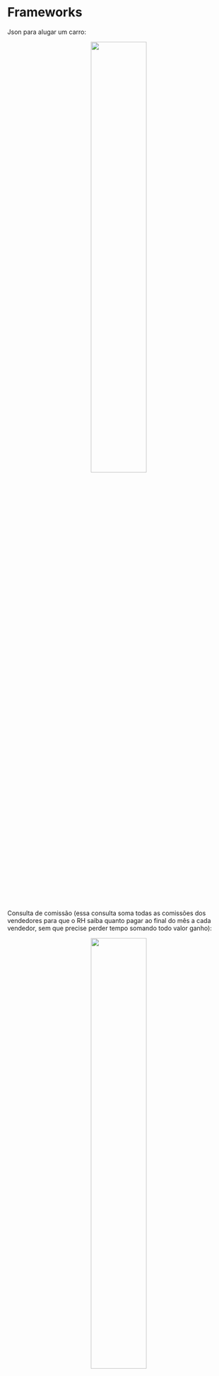 # Frameworks

Json para alugar um carro:
<p align="center">
  <img width="50%" src="https://user-images.githubusercontent.com/54187661/200117389-637816a4-a7a7-4adc-b1c8-8b5b1c242409.png" />
</p>

Consulta de comissão (essa consulta soma todas as comissões dos vendedores para que o RH saiba quanto pagar ao final do mês a cada vendedor, sem que precise perder tempo somando todo valor ganho):

<p align="center">
  <img width="50%" src="https://user-images.githubusercontent.com/54187661/200117421-cd2e84db-cfd1-49b2-8c28-df3cbea3300d.png" />
</p>

Também é possível consultar a comissão de um único vendedor, passando o cpf dele
<p align="center">
  <img width="50%" src="https://user-images.githubusercontent.com/54187661/200117446-f7b2674d-fc4f-4dc4-8b1d-577459d30cf6.png" />
</p>

Apesar de todas essas funcionalidades, a API realiza crud das entidades solicitadas (Carro, vendedor e cliente)

## Coisas que serão implementadas: (serão adicionadas até dia 7/11)**
- ~~Retornar ResponseEntity com códigos semânticos para todas as requisições~~
- Tratar exceções para e exibir erros no front, não exibindo erros de log do backend e impedir o app de quebrar
- Adicionar logical delete para todas as entidades que estão guardadas no banco
- ~~Refatorar o código para seprara melhor services e controllers~~
- BAD REQUEST ao tentar cadastrar algo que já existe no banco

## Para testar você mesmo
Tenha em vista que, por ainda não estar 100% tradado, ao forçar alguma requisição errada, o app vai quebrar!
### Endpoints: 
**Cliente**
- GET: https://alucarcodar.herokuapp.com/clientes
- GET por cpf: https://alucarcodar.herokuapp.com/{cpf}
- Cadastrar: https://alucarcodar.herokuapp.com/clientes/cadastrar
```
{
		"nomeCompleto": "Alfredo dos Santos",
		"cpf": 52514252625,
		"endereco": null,
		"email": "alfredo@gmail.com",
		"celular": 945210120
}
```

- Atualizar: https://alucarcodar.herokuapp.com/clientes/atualizar/{cpf}
```
{
		"nomeCompleto": "Alfredo dos Santos Silva",
		"cpf": 52514252625,
		"endereco": null,
		"email": "alfredo@gmail.com",
		"celular": 945210120
}
```
- Deletar: https://alucarcodar.herokuapp.com/clientes/deletar/{cpf}

**Carro**
- GET: https://alucarcodar.herokuapp.com/carros
- GET por placa: https://alucarcodar.herokuapp.com/carros/{placa} 
- Cadastrar: https://alucarcodar.herokuapp.com/carros/cadastrar
```
{
		"placa": "POM-6585",
		"marca": "Volkswagen",
		"modelo": "Gol",
		"cor": "Branco",
		"ano": 2017,
		"quilometragem": 54200,
		"diaria": 25.5
}
```
- Atualizar: https://alucarcodar.herokuapp.com/carros/atualizar/{placa}
```
{
		"marca": "Volkswagen",
		"modelo": "Gol",
		"cor": "Branco",
		"ano": 2017,
		"quilometragem": 54200,
		"diaria": 100.0
}
```

- Deletar: https://alucarcodar.herokuapp.com/carros/deletar/{placa}

**Vendedor**
- GET: https://alucarcodar.herokuapp.com/vendedor
- GET por cpf: https://alucarcodar.herokuapp.com/vendedor/{cpf}
- Cadastrar: https://alucarcodar.herokuapp.com/vendedor/cadastrar
```
{
		"nomeCompleto": "Gustavo Nascimento",
		"cpf": 23562514584,
		"dataAdmissao": "2018-03-14"
}
```
- Atualizar: https://alucarcodar.herokuapp.com/vendedor/atualizar/{cpf}
```
{
		"nomeCompleto": "Gustavo Nascimento",
		"cpf": 23562514584,
		"dataAdmissao": "2020-03-14"
}
```
- Deletar: https://alucarcodar.herokuapp.com/vendedor/deletar/{cpf}

**Aluguel/comissao**
- Alugar carro: https://alucarcodar.herokuapp.com/aluguel/alugar
```
{
	"cpfCliente" : 39371890017,
	"cpfVendedor": 34378748819,
	"placaDoCarro": "EFD-6958",
	"qtdDiasAluguel" : 3
}
```

- Comissão de todos: https://alucarcodar.herokuapp.com/comissões
- Comissão por cpf: https://alucarcodar.herokuapp.com/comissões/63625148798

<br><br><br>
## Bem vindo ao desafio de frameworks do movimento codar.

A idéia deste desafio é forçar a prática deliberada do nosso conhecimento de Spring Boot, Spring MVC, JPA e Spring Data.

Para isso, iremos trabalhar com o desenvolvimento do back-end de uma aplicação de aluguel de carros.

Imagine que você foi contratado por um empresário, dono de uma locadora de carros.
Ele já tem um desenvolvedor front-end contratato, logo você só precisará fazer a parte do back-end.

O seu objetivo é fazer isso através de endpoints REST,
onde o desenvolvedor front-end fará chamadas HTTP.

Usaremos o banco de dados em memória H2 para o desenvolvimento desta tarefa.


Dados para conexão com o banco pelo browser:

* URL: http://localhost:8080/h2-console
* Driver Class: org.h2.Driver
* JDBC URL: jdbc:h2:mem:testdb
* User Name: movimentocodar
* Password: movimentocodar

A tabela carro, vendedor, conta corrente, cliente e endereço já existem e já possuem registros.

### Entidades

Na aplicação é necessário fazer o CRUD de 3 entidades:
Carro, Vendedor e Cliente.

#### Carro

O carro tem as seguintes informações:
1. Placa (texto)
2. Marca (texto)
3. Modelo (texto)
4. Cor (texto)
5. Ano (número)
6. Quilometragem (número)
7. Diária (Preço do carro por um dia de aluguel)

#### Vendedor

O vendedor tem as seguintes informações:
1. Nome completo (texto)
2. CPF (número)
3. Data admissão (data)
4. Conta corrente (o front-end enviará o nome do banco agência e conta)

#### Cliente

O cliente, que irá alugar os carros em nossas agências tem as seguintes informações:
1. Nome completo (texto)
2. CPF (número)
3. Endereço (texto)
4. E-mail (texto)
5. Celular (número)

### O sistema

Com estas informações salvas no sistema, temos a principal ação a ser feita: Cliente alugar um carro. Teremos uma chamada para algum endpoint criado por você.
As informações enviadas pelo front-end para representar esse aluguel será (via um json no corpo da requisição):

1. CPF do cliente
2. CPF do vendedor
3. Placa do carro
4. Quantidade de dias do aluguel

Essa ação irá gerar um aluguel e também uma comissão ao vendedor.
É do trabalho do desenvolvedor(a) criar a estrutura para armazenar o aluguel e a comissão.

#### Sobre a comissão

A comissão do vendedor é de 10% sobre o valor total da venda.
Ou seja: Se um cliente alugou um carro de 120 reais, por 2 dias, a comissão do vendedor
será de 24 reais. A não ser que o vendedor tenha mais de 5 anos de casa, neste caso, ele terá
uma comissão de 13%. No nosso exemplo seria de 31,20.

### Relatórios

#### Aluguéis

Com estas informações salvar, agora eu, como dono da locadora, preciso de um endpoint
para buscas as informações dos alugueis. O que eu preciso ver é:

1. Nome do cliente
2. Modelo do carro
3. Placa do carro
4. Nome do vendedor que fez a venda
5. Dias que o cliente ficou com o carro
6. Valor total do aluguel
7. Dia que o cliente fez esse aluguel

Exemplo: O dev front-end chamou o endpoint disponibilizado por você programador(a) e recebe como resposta o seguinte json:

{
    "nomeCliente": "Eduardo de Medeiros Branquinho",
    "modeloCarro": "HB20",
    "placaCarro": "ABC-1234",
    "vendedor": "Sergio Alberto Soares",
    "quantidadeDias": 5,
    "valorTotal": 100,
    "dataAluguel": "03/11/2020"
}

#### Comissões

É necessário também um endpoint para as comissões, para que a gerente do RH consiga extrair
as comissões de todos os vendedores, ou de um vendedor específico.
Logo, essa chamara terá um parâmetro opcional que será o CPF de um vendedor.

O resultado esperado é algo como:

[
{
"vendedor":"Rodrigo Silveira Batista",
"cpf":"131.123.466-18",
"valor":1500,
"conta":{
"banco":"Itaú",
"agencia":123,
"conta-corrente":46576
}
},
{
"vendedor":"Felipe Souza Cruz",
"cpf":"234.123.466-18",
"valor":4000,
"conta":{
"banco":"Itaú",
"agencia":567,
"conta-corrente":1235
}
}
]

### Observações

A aplicação tem dois arquivos. 
* schema sql onde nós iremos criar nossas tabelas
* data sql onde nós podemos criar inserts nas nossas tabelas

Ambos os arquivos serão executados pelo Spring Boot ao subir nossa aplicação.

Para interagir com nossa aplicação usaremos o Postman ou o Insomnia Rest que são
programas que podemos instalar em nosso computador.
Estes programas nós permite fazer chamadas GET, POST, DELETE e PUT para nossos endpoints.

É legal termos pelo menos uma JPQL e uma Query Nativa dentro do sistema.

Para conhecer um pouco o banco, rode as seguintes queries:

select * from carro;

select * from cliente c
inner join endereco e on e.cliente_key = c.cliente_key;

select * from vendedor v 
inner join conta_corrente cc on cc.vendedor_key = v.vendedor_key;


